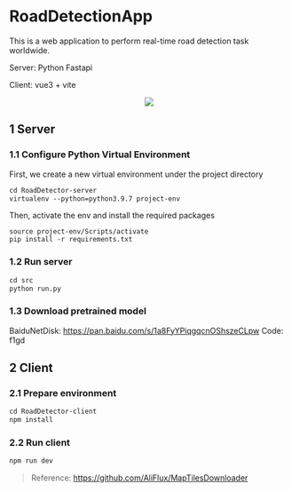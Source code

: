 # RoadDetectionApp

This is a web application to perform real-time road detection task worldwide.

Server: Python Fastapi

Client: vue3 + vite

<p align="center">
  <img src="./example.gif">
</p>

## 1 Server

### 1.1 Configure Python Virtual Environment

First, we create a new virtual environment under the project directory

```apache
cd RoadDetector-server
virtualenv --python=python3.9.7 project-env
```

Then, activate the env and install the required packages

```
source project-env/Scripts/activate
pip install -r requirements.txt
```

### 1.2 Run server

````apache
cd src
python run.py
````

### 1.3 Download pretrained model

BaiduNetDisk: https://pan.baidu.com/s/1a8FyYPiqgqcnOShszeCLpw
Code: f1gd

## 2 Client

### 2.1 Prepare environment

```apache
cd RoadDetector-client
npm install
```

### 2.2 Run client

```apache
npm run dev
```

> Reference: https://github.com/AliFlux/MapTilesDownloader